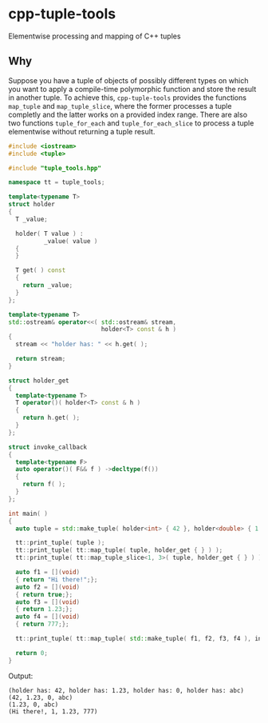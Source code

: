 # cpp-tuple-tools

Elementwise processing and mapping of C++ tuples

## Why

Suppose you have a tuple of objects of possibly different types on which you want to apply a compile-time polymorphic function and store the result in another tuple. To achieve this, `cpp-tuple-tools` provides the functions `map_tuple` and `map_tuple_slice`, where the former processes a tuple completly and the latter works on a provided index range. There are also two functions `tuple_for_each` and `tuple_for_each_slice` to process a tuple elementwise without returning a tuple result.
```c++
#include <iostream>
#include <tuple>

#include "tuple_tools.hpp"

namespace tt = tuple_tools;

template<typename T>
struct holder
{
  T _value;

  holder( T value ) :
          _value( value )
  {
  }

  T get( ) const
  {
    return _value;
  }
};

template<typename T>
std::ostream& operator<<( std::ostream& stream,
                          holder<T> const & h )
{
  stream << "holder has: " << h.get( );

  return stream;
}

struct holder_get
{
  template<typename T>
  T operator()( holder<T> const & h )
  {
    return h.get( );
  }
};

struct invoke_callback
{
  template<typename F>
  auto operator()( F&& f ) ->decltype(f())
  {
    return f( );
  }
};

int main( )
{
  auto tuple = std::make_tuple( holder<int> { 42 }, holder<double> { 1.23 }, holder<bool> { false }, holder<std::string> { "abc" } );

  tt::print_tuple( tuple );
  tt::print_tuple( tt::map_tuple( tuple, holder_get { } ) );
  tt::print_tuple( tt::map_tuple_slice<1, 3>( tuple, holder_get { } ) );

  auto f1 = [](void)
  { return "Hi there!";};
  auto f2 = [](void)
  { return true;};
  auto f3 = [](void)
  { return 1.23;};
  auto f4 = [](void)
  { return 777;};

  tt::print_tuple( tt::map_tuple( std::make_tuple( f1, f2, f3, f4 ), invoke_callback { } ) );

  return 0;
}
```
Output:
```
(holder has: 42, holder has: 1.23, holder has: 0, holder has: abc)
(42, 1.23, 0, abc)
(1.23, 0, abc)
(Hi there!, 1, 1.23, 777)
```
